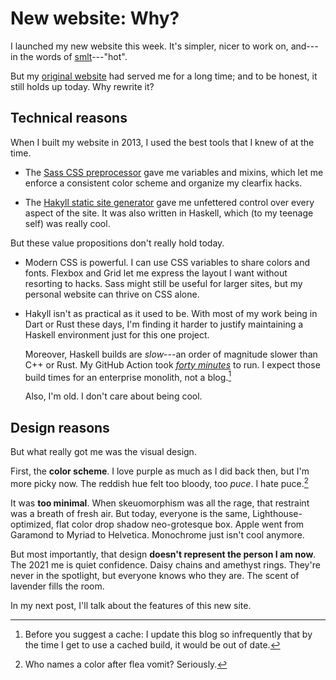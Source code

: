 # New website: Why?

I launched my new website this week.
It's simpler, nicer to work on, and---in the words of [smlt]---"hot".

[smlt]: https://twitter.com/crombird

But my [original website] had served me for a long time; and to be honest, it still holds up today.
Why rewrite it?

[original website]: https://web.archive.org/web/20210304054348/https://lambda.xyz/

## Technical reasons

When I built my website in 2013, I used the best tools that I knew of at the time.

- The [Sass CSS preprocessor][Sass] gave me variables and mixins, which let me enforce a consistent color scheme and organize my clearfix hacks.

[Sass]: https://sass-lang.com/

- The [Hakyll static site generator][Hakyll] gave me unfettered control over every aspect of the site.
  It was also written in Haskell, which (to my teenage self) was really cool.

[Hakyll]: https://jaspervdj.be/hakyll/

But these value propositions don't really hold today.

- Modern CSS is powerful.
  I can use CSS variables to share colors and fonts.
  Flexbox and Grid let me express the layout I want without resorting to hacks.
  Sass might still be useful for larger sites, but my personal website can thrive on CSS alone.

- Hakyll isn't as practical as it used to be.
  With most of my work being in Dart or Rust these days, I'm finding it harder to justify maintaining a Haskell environment just for this one project.

  Moreover, Haskell builds are *slow*---an order of magnitude slower than C++ or Rust.
  My GitHub Action took [*forty minutes*][that's four tens] to run.
  I expect those build times for an enterprise monolith, not a blog.[^cache]

  Also, I'm old.
  I don't care about being cool.

[that's four tens]: https://github.com/lambda-fairy/lambda-fairy.github.io/actions/runs/1153509822
[^cache]: Before you suggest a cache: I update this blog so infrequently that by the time I get to use a cached build, it would be out of date.

## Design reasons

But what really got me was the visual design.

First, the **color scheme**.
I love purple as much as I did back then, but I'm more picky now.
The reddish hue felt too bloody, too *puce*.
I hate puce.[^puce]

[^puce]: Who names a color after flea vomit? Seriously.

It was **too minimal**.
When skeuomorphism was all the rage, that restraint was a breath of fresh air.
But today, everyone is the same, Lighthouse-optimized, flat color drop shadow neo-grotesque box.
Apple went from Garamond to Myriad to Helvetica.
Monochrome just isn't cool anymore.

But most importantly, that design **doesn't represent the person I am now**.
The 2021 me is quiet confidence.
Daisy chains and amethyst rings.
They're never in the spotlight, but everyone knows who they are.
The scent of lavender fills the room.

In my next post, I'll talk about the features of this new site.
